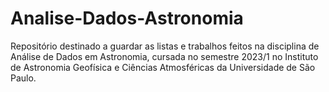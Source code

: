 # Analise-Dados-Astronomia
Repositório destinado a guardar as listas e trabalhos feitos na disciplina de Análise de Dados em Astronomia, cursada no semestre 2023/1 no Instituto de Astronomia Geofísica e Ciências Atmosféricas da Universidade de São Paulo.
